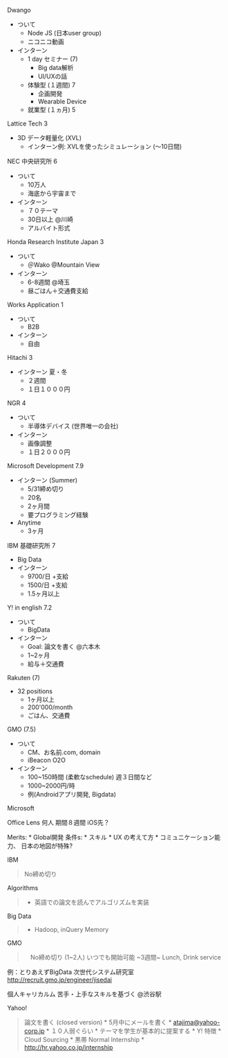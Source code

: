 
Dwango 
> 
* ついて
	* Node JS (日本user group)
	* ニコニコ動画
* インターン
	* 1 day セミナー (7)
		* Big data解析
		* UI/UXの話
	* 体験型 (１週間) 7
		* 企画開発
		* Wearable Device 
	* 就業型 (１ヵ月) 5

Lattice Tech 3
> 
* 3D データ軽量化 (XVL)
	* インターン例: XVLを使ったシミュレーション (〜10日間)

NEC 中央研究所  6 
> 
* ついて
	* 10万人
	+ 海底から宇宙まで
* インターン
	* ７０テーマ
	* 30日以上 @川崎
	* アルバイト形式

Honda Research Institute Japan 3
> 
* ついて
	* ＠Wako @Mountain View
* インターン
	+ 6-8週間 @埼玉
	* 昼ごはん＋交通費支給

Works Application 1
> 
* ついて
	* B2B
* インターン
	* 自由

Hitachi 3
> 
* インターン 夏・冬
	* ２週間
	* １日１０００円
 
NGR 4
> 
* ついて
	* 半導体デバイス (世界唯一の会社)
* インターン
	* 画像調整
	* １日２０００円



Microsoft Development 7.9
> 
* インターン (Summer)
	* 5/31締め切り
	* 20名
	* 2ヶ月間
	* 要プログラミング経験
* Anytime
	* 3ヶ月

IBM 基礎研究所 7
> 
* Big Data 
* インターン
	* 9700/日 +支給
	* 1500/日 +支給
	* 1.5ヶ月以上

Y! in english 7.2
> 
* ついて
	* BigData
* インターン
	* Goal: 論文を書く @六本木
	* 1~2ヶ月
	* 給与＋交通費

Rakuten (7)
> 
* 32 positions
	* 1ヶ月以上
	* 200'000/month
	* ごはん、交通費

GMO (7.5)
> 
* ついて
	* CM、お名前.com, domain
	* iBeacon O2O
* インターン
	* 100~150時間 (柔軟なschedule) 週３日間など
	* 1000~2000円/時
	* 例(Androidアプリ開発, Bigdata)







Microsoft
> 
Office Lens
何人
期間８週間
iOS先？

> 
Merits:
	* Global開発
条件s:
	* スキル
	* UX の考えて方
	* コミュニケーション能力、
日本の地図が特殊?

IBM
> No締め切り

 Algorithms 
 > 	* 英語での論文を読んでアルゴリズムを実装

 Big Data
 > * Hadoop, inQuery Memory


GMO
>　No締め切り (1~2人)
いつでも開始可能
~3週間~
Lunch, Drink service

例：とりあえずBigData
次世代システム研究室
 http://recruit.gmo.jp/engineer/jisedai

個人キャリカルム 苦手・上手なスキルを基づく
@渋谷駅


Yahoo!

> 論文を書く (closed version)
	* 5月中にメールを書く
		* atajima@yahoo-corp.jp
	* １０人弱ぐらい
	* テーマを学生が基本的に提案する
	* Y! 特徴
		* Cloud Sourcing
		* 
> 黒帯 Normal Internship
	* http://hr.yahoo.co.jp/internship

















